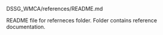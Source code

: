 DSSG_WMCA/references/README.md

README file for referneces folder. Folder contains reference documentation.
